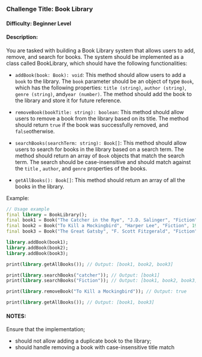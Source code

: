 ### Challenge Title: Book Library

#### Difficulty: Beginner Level

#### Description:

You are tasked with building a Book Library system that allows users to add, remove, and search for
books. The system should be implemented as a class called BookLibrary, which should have the
following functionalities:

* `addBook(book: Book): void`: This method should allow users to add a `book` to the library.
  The `book` parameter should be an object of type `Book`, which has the following
  properties: `title (string)`, `author (string)`, `genre (string)`, and`year (number)`. The method
  should add the book to the library and store it for future reference.

* `removeBook(bookTitle: string): boolean`: This method should allow users to remove a book from the
  library based on its title. The method should return `true` if the book was successfully removed,
  and `false`otherwise.

* `searchBooks(searchTerm: string): Book[]`: This method should allow users to search for books in
  the library based on a search term. The method should return an array of `Book` objects that match
  the search term. The search should be case-insensitive and should match against the `title`
  , `author`, and `genre` properties of the books.

* `getAllBooks(): Book[]`: This method should return an array of all the books in the library.

Example:

```dart
// Usage example
final library = BookLibrary();
final book1 = Book("The Catcher in the Rye", "J.D. Salinger", "Fiction", 1951);
final book2 = Book("To Kill a Mockingbird", "Harper Lee", "Fiction", 1960);
final book3 = Book("The Great Gatsby", "F. Scott Fitzgerald", "Fiction", 1925);

library.addBook(book1);
library.addBook(book2);
library.addBook(book3);

print(library.getAllBooks()); // Output: [book1, book2, book3]

print(library.searchBooks("catcher")); // Output: [book1]
print(library.searchBooks("Fiction")); // Output: [book1, book2, book3]

print(library.removeBook("To Kill a Mockingbird")); // Output: true

print(library.getAllBooks()); // Output: [book1, book3]
```

#### NOTES:

Ensure that the implementation;

* should not allow adding a duplicate book to the library;
* should handle removing a book with case-insensitive title match